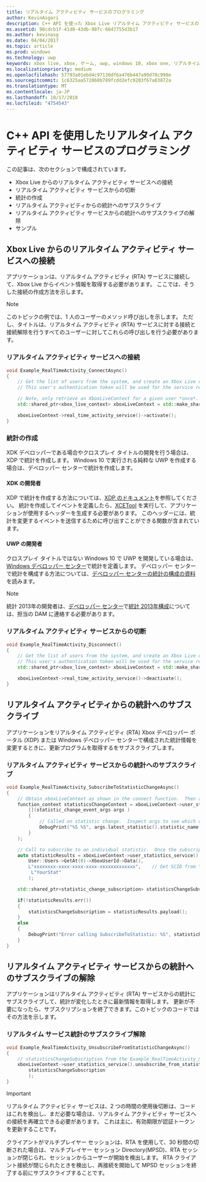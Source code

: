 ```yaml
---
title: リアルタイム アクティビティ サービスのプログラミング
author: KevinAsgari
description: C++ API を使った Xbox Live リアルタイム アクティビティ サービスのプログラミングについて説明します。
ms.assetid: 98cdcb1f-41d8-43db-98fc-6647755d3b17
ms.author: kevinasg
ms.date: 04/04/2017
ms.topic: article
ms.prod: windows
ms.technology: uwp
keywords: xbox live, xbox, ゲーム, uwp, windows 10, xbox one, リアルタイム アクティビティ
ms.localizationpriority: medium
ms.openlocfilehash: 57793a01ebd4c97130df6a476b447a99d78c990e
ms.sourcegitcommit: 1c6325aa572868b789fcdd2efc9203f67a83872a
ms.translationtype: MT
ms.contentlocale: ja-JP
ms.lasthandoff: 10/17/2018
ms.locfileid: "4754543"
---
```

# <a name="programming-the-real-time-activity-service-using-c-apis"></a>C++ API を使用したリアルタイム アクティビティ サービスのプログラミング

この記事は、次のセクションで構成されています。

* Xbox Live からのリアルタイム アクティビティ サービスへの接続
* リアルタイム アクティビティ サービスからの切断
* 統計の作成
* リアルタイム アクティビティからの統計へのサブスクライブ
* リアルタイム アクティビティ サービスからの統計へのサブスクライブの解除
* サンプル

## <a name="connecting-to-the-real-time-activity-service-from-xbox-live"></a>Xbox Live からのリアルタイム アクティビティ サービスへの接続

アプリケーションは、リアルタイム アクティビティ (RTA) サービスに接続して、Xbox Live からイベント情報を取得する必要があります。 ここでは、そうした接続の作成方法を示します。

> [!NOTE]
> このトピックの例では、1 人のユーザーのメソッド呼び出しを示します。 ただし、タイトルは、リアルタイム アクティビティ (RTA) サービスに対する接続と接続解除を行うすべてのユーザーに対してこれらの呼び出しを行う必要があります。

### <a name="connecting-to-the-real-time-activity-service"></a>リアルタイム アクティビティ サービスへの接続

```cpp
void Example_RealTimeActivity_ConnectAsync()
{
    // Get the list of users from the system, and create an Xbox Live context from the first.
    // This user's authentication token will be used for the service requests.

    // Note, only retrieve an XboxLiveContext for a given user *once*.  Otherwise you may encounter unpredictable behavior.
    std::shared_ptr<xbox_live_context> xboxLiveContext = std::make_shared<xbox_live_context>(User::Users->GetAt(0));

    xboxLiveContext->real_time_activity_service()->activate();
}
```

### <a name="creating-a-statistic"></a>統計の作成

XDK デベロッパーである場合やクロスプレイ タイトルの開発を行う場合は、XDP で統計を作成します。  Windows 10 で実行される純粋な UWP を作成する場合は、デベロッパー センターで統計を作成します。

#### <a name="xdk-developers"></a>XDK の開発者

XDP で統計を作成する方法については、[XDP のドキュメント](https://developer.xboxlive.com/en-us/xdphelp/development/xdpdocs/Pages/setting_up_service_configuration_10_27_15_a.aspx#events)を参照してください。  統計を作成してイベントを定義したら、[XCETool](https://developer.xboxlive.com/en-us/platform/development/documentation/software/Pages/atoc_xce_jun15.aspx) を実行して、アプリケーションが使用するヘッダーを生成する必要があります。  このヘッダーには、統計を変更するイベントを送信するために呼び出すことができる関数が含まれています。

#### <a name="uwp-developers"></a>UWP の開発者

クロスプレイ タイトルではない Windows 10 で UWP を開発している場合は、 [Windows デベロッパー センター](https://developer.microsoft.com/dashboard/windows/overview)で統計を定義します。 デベロッパー センターで統計を構成する方法については、[デベロッパー センターの統計の構成の資料](../leaderboards-and-stats-2017/player-stats-configure-2017.md)を読みます。

> [!NOTE]
> 統計 2013年の開発者は、[デベロッパー センター](https://developer.microsoft.com/dashboard/windows/overview)で[統計 2013年構成](https://developer.microsoft.com/en-us/games/xbox/docs/xdk/windows-configure-stats-2013)については、担当の DAM に連絡する必要があります。

### <a name="disconnecting-from-the-real-time-activity-service"></a>リアルタイム アクティビティ サービスからの切断

```cpp
void Example_RealTimeActivity_Disconnect()
{
    // Get the list of users from the system, and create an Xbox Live context from the first.
    // This user's authentication token will be used for the service requests.
    std::shared_ptr<xbox_live_context> xboxLiveContext = std::make_shared<xbox_live_context>(User::Users->GetAt(0));

    xboxLiveContext->real_time_activity_service()->deactivate();
}
```

## <a name="subscribing-to-a-statistic-from-the-real-time-activity"></a>リアルタイム アクティビティからの統計へのサブスクライブ

アプリケーションをリアルタイム アクティビティ (RTA) Xbox デベロッパー ポータル (XDP) または Windows デベロッパー センターで構成された統計情報を変更するときに、更新プログラムを取得するをサブスクライブします。

### <a name="subscribing-to-a-statistic-from-the-real-time-activity-service"></a>リアルタイム アクティビティ サービスからの統計へのサブスクライブ

```cpp
void Example_RealTimeActivity_SubscribeToStatisticChangeAsync()
{
    // Obtain xboxLiveContext as shown in the connect function.  Then add a handler to be called on statistic changes.
    function_context statisticsChangeContext = xboxLiveContext->user_statistics_service().add_statistic_changed_handler(
        [](statistic_change_event_args args )
        {
            // Called on statistic change.  Inspect args to see which one.
            DebugPrint("%S %S", args.latest_statistic().statistic_name().c_str(), args.latest_statistic().value().c_str());
        }
    );

    // Call to subscribe to an individual statistic.  Once the subscription is complete, the handler will be called with the initial value of the statistic.
    auto statisticResults = xboxLiveContext->user_statistics_service().subscribe_to_statistic_change(
        User::Users->GetAt(0)->XboxUserId->Data(),
        L"xxxxxxxx-xxxx-xxxx-xxxx-xxxxxxxxxxxxx",    // Get SCID from "Product Details" page in XDP or the Xbox Live Setup page in Dev Center
         L"YourStat"
        );

    std::shared_ptr<statistic_change_subscription> statisticsChangeSubscription;

    if(!statisticResults.err())
    {
        statisticsChangeSubscription = statisticResults.payload();
    }
    else
    {
        DebugPrint("Error calling SubscribeToStatistic: %S", statisticResults.err_message().c_str());
    }
}
```

## <a name="unsubscribing-from-a-statistic-from-the-real-time-activity-service"></a>リアルタイム アクティビティ サービスからの統計へのサブスクライブの解除

アプリケーションはリアルタイム アクティビティ (RTA) サービスからの統計にサブスクライブして、統計が変化したときに最新情報を取得します。 更新が不要になったら、サブスクリプションを終了できます。このトピックのコードではその方法を示します。

### <a name="unsubscribing-from-a-real-time-services-statistic"></a>リアルタイム サービス統計のサブスクライブ解除

```cpp
void Example_RealTimeActivity_UnsubscribeFromStatisticChangeAsync()
{
    // statisticsChangeSubscription from the Example_RealTimeActivity_SubscribeToStatisticChangeAsync function.
    xboxLiveContext->user_statistics_service().unsubscribe_from_statistic_change(
        statisticsChangeSubscription
        );
}
```

> [!IMPORTANT]
> リアルタイム アクティビティ サービスは、2 つの時間の使用後切断は、コードはこれを検出し、まだ必要な場合は、リアルタイム アクティビティ サービスへの接続を再確立できる必要があります。 これは主に、有効期限が認証トークンを更新することです。
> 
> クライアントがマルチプレイヤー セッションは、RTA を使用して、30 秒間の切断された場合は、マルチプレイヤー セッション Directory(MPSD)、RTA セッションが閉じられ、セッションからユーザーが開始を検出します。 RTA クライアント接続が閉じられたときを検出し、再接続を開始して MPSD セッションを終了する前にサブスクライブすることです。